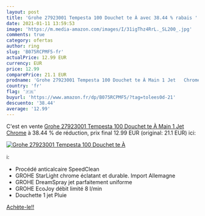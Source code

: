 ```yaml
---
layout: post
title: 'Grohe 27923001 Tempesta 100 Douchet te À avec 38.44 % rabais '
date: 2021-01-11 13:59:53
image: 'https://m.media-amazon.com/images/I/31igThz4RrL._SL200_.jpg'
comments: true
category: ofertas
author: ring
slug: 'B075RCPMF5-fr'
actualPrice: 12.99 EUR
currency: EUR
price: 12.99
comparePrice: 21.1 EUR
prodname: 'Grohe 27923001 Tempesta 100 Douchet te À Main 1 Jet   Chrome'
country: 'fr'
flag: '🇫🇷'
buyurl: 'https://www.amazon.fr/dp/B075RCPMF5/?tag=tolees0d-21'
descuento: '38.44'
average: '12.99'
---
```


C'est en vente [Grohe 27923001 Tempesta 100 Douchet te À Main 1 Jet   Chrome](https://www.amazon.fr/dp/B075RCPMF5/?tag=tolees0d-21)  à  38.44 % de réduction, prix final  12.99 EUR (original: 21.1 EUR) ici:

[![Grohe 27923001 Tempesta 100 Douchet te À](https://m.media-amazon.com/images/I/31igThz4RrL._SL200_.jpg)](https://www.amazon.fr/dp/B075RCPMF5/?tag=tolees0d-21)

ℹ️:

- Procédé anticalcaire SpeedClean
- GROHE StarLight chrome éclatant et durable. Import Allemagne
- GROHE DreamSpray jet parfaitement uniforme
- GROHE EcoJoy débit limité 8 l/min
- Douchette 1 jet Pluie

[Achète-le!!](https://www.amazon.fr/dp/B075RCPMF5/?tag=tolees0d-21)
